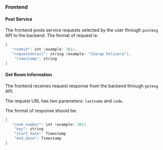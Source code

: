 ### Frontend 

#### Post Service

The frontend posts service requests selected by the user through `postmsg` API to the backend. The format of request is:

```kotlin
{	
   "roomid": int (example: 301),	
   "requestdetail": string (example: "Charge Delivery"),
    "timestamp": string
}
```

#### Get Room Information

The frontend receives request response from the backend through `getmsg` API. 

The request URL has two parameters: `lastname` and `code`.

The format of response should be:

```kotlin
{	
   "room_number": int (example: 301)
    "key": string
    "start_date": Timestamp
    "end_date": Timestamp
}
```
